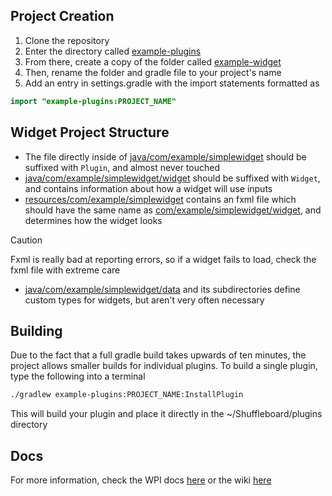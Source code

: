 ## Project Creation
1. Clone the repository
1. Enter the directory called [example-plugins](example-plugins)
1. From there, create a copy of the folder called [example-widget](example-plugins/example-widget)
1. Then, rename the folder and gradle file to your project's name
1. Add an entry in settings.gradle with the import statements formatted as
```Java
import "example-plugins:PROJECT_NAME"
```

## Widget Project Structure
- The file directly inside of [java/com/example/simplewidget](example-plugins/example-widget/src/main/java/com/example/simplewidget) should be suffixed with `Plugin`, and almost never touched
- [java/com/example/simplewidget/widget](example-plugins/example-widget/src/main/java/com/example/simplewidget/widget) should be suffixed with `Widget`, and contains information about how a widget will use inputs
- [resources/com/example/simplewidget](example-plugins/example-widget/src/main/resources/com/example) contains an fxml file which should have the same name as [com/example/simplewidget/widget](example-plugins/example-widget/src/main/java/com/example/simplewidget/widget), and determines how the widget looks
> [!CAUTION]
> Fxml is really bad at reporting errors, so if a widget fails to load, check the fxml file with extreme care
- [java/com/example/simplewidget/data](example-plugins/example-widget/src/main/java/com/example/simplewidget/data) and its subdirectories define custom types for widgets, but aren't very often necessary

## Building
Due to the fact that a full gradle build takes upwards of ten minutes, the project allows smaller builds for individual plugins.
To build a single plugin, type the following into a terminal
```bash
./gradlew example-plugins:PROJECT_NAME:InstallPlugin
```
This will build your plugin and place it directly in the ~/Shuffleboard/plugins directory

## Docs
For more information, check the WPI docs [here](https://docs.wpilib.org/en/stable/docs/software/dashboards/shuffleboard/custom-widgets/index.html)
or the wiki [here](https://github.com/4329/ShuffleboardWidgets/wiki)